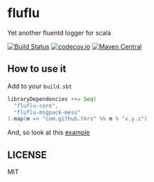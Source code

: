 # fluflu

Yet another fluentd logger for scala

[![Build Status](https://travis-ci.org/tkrs/fluflu.svg?branch=master)](https://travis-ci.org/tkrs/fluflu)
[![codecov.io](http://codecov.io/github/tkrs/fluflu/coverage.svg?branch=master)](http://codecov.io/github/tkrs/fluflu?branch=master)
[![Maven Central](https://maven-badges.herokuapp.com/maven-central/com.github.tkrs/fluflu-core_2.12/badge.svg)](https://maven-badges.herokuapp.com/maven-central/com.github.tkrs/fluflu-core_2.12)

## How to use it

Add to your `build.sbt`

```scala
libraryDependencies ++= Seq(
  "fluflu-core",
  "fluflu-msgpack-mess"
).map(m => "com.github.tkrs" %% m % "x.y.z")
```

And, so look at this [example](https://github.com/tkrs/fluflu/tree/master/modules/examples/src/main/scala)

## LICENSE

MIT
